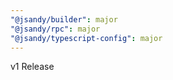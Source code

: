 ```yaml
---
"@jsandy/builder": major
"@jsandy/rpc": major
"@jsandy/typescript-config": major
---
```


v1 Release
